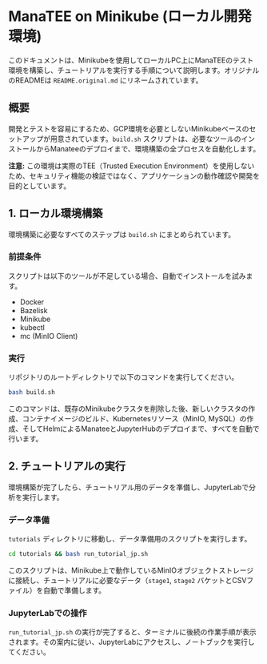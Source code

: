 # ManaTEE on Minikube (ローカル開発環境)

このドキュメントは、Minikubeを使用してローカルPC上にManaTEEのテスト環境を構築し、チュートリアルを実行する手順について説明します。オリジナルのREADMEは `README.original.md` にリネームされています。

## 概要

開発とテストを容易にするため、GCP環境を必要としないMinikubeベースのセットアップが用意されています。`build.sh` スクリプトは、必要なツールのインストールからManateeのデプロイまで、環境構築の全プロセスを自動化します。

**注意:** この環境は実際のTEE（Trusted Execution Environment）を使用しないため、セキュリティ機能の検証ではなく、アプリケーションの動作確認や開発を目的としています。

## 1. ローカル環境構築

環境構築に必要なすべてのステップは `build.sh` にまとめられています。

### 前提条件

スクリプトは以下のツールが不足している場合、自動でインストールを試みます。
- Docker
- Bazelisk
- Minikube
- kubectl
- mc (MinIO Client)

### 実行

リポジトリのルートディレクトリで以下のコマンドを実行してください。

```bash
bash build.sh
```

このコマンドは、既存のMinikubeクラスタを削除した後、新しいクラスタの作成、コンテナイメージのビルド、Kubernetesリソース（MinIO, MySQL）の作成、そしてHelmによるManateeとJupyterHubのデプロイまで、すべてを自動で行います。

## 2. チュートリアルの実行

環境構築が完了したら、チュートリアル用のデータを準備し、JupyterLabで分析を実行します。

### データ準備

`tutorials` ディレクトリに移動し、データ準備用のスクリプトを実行します。

```bash
cd tutorials && bash run_tutorial_jp.sh
```

このスクリプトは、Minikube上で動作しているMinIOオブジェクトストレージに接続し、チュートリアルに必要なデータ（`stage1`, `stage2` バケットとCSVファイル）を自動で準備します。

### JupyterLabでの操作

`run_tutorial_jp.sh` の実行が完了すると、ターミナルに後続の作業手順が表示されます。その案内に従い、JupyterLabにアクセスし、ノートブックを実行してください。
